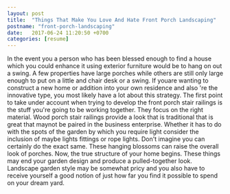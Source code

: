 ```yaml
---
layout: post
title:  "Things That Make You Love And Hate Front Porch Landscaping"
postname: "front-porch-landscaping"
date:   2017-06-24 11:20:50 +0700
categories: [resume]
---
```

In the event you a person who has been blessed enough to find a house which you could enhance it using exterior furniture would be to hang on out a swing. A few properties have large porches while others are still only large enough to put on a little and chair desk or a swing. If youare wanting to construct a new home or addition into your own residence and also 're the innovative type, you most likely have a lot about this strategy. The first point to take under account when trying to develop the front porch stair railings is the stuff you're going to be working together. They focus on the right material. Wood porch stair railings provide a look that is traditional that is great that maynot be paired in the business enterprise. Whether it has to do with the spots of the garden by which you require light consider the inclusion of maybe lights fittings or rope lights. Don't imagine you can certainly do the exact same. These hanging blossoms can raise the overall look of porches. Now, the true structure of your home begins. These things may end your garden design and produce a pulled-together look. Landscape garden style may be somewhat pricy and you also have to receive yourself a good notion of just how far you find it possible to spend on your dream yard.
